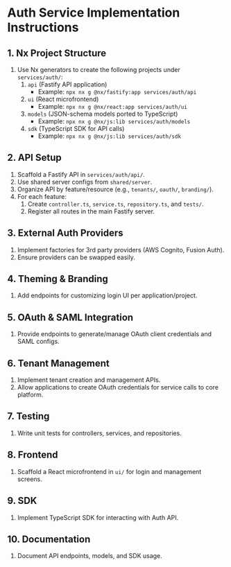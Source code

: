 # Auth Service Implementation Instructions

## 1. Nx Project Structure
1. Use Nx generators to create the following projects under `services/auth/`:
    1. `api` (Fastify API application)
        - Example: `npx nx g @nx/fastify:app services/auth/api`
    2. `ui` (React microfrontend)
        - Example: `npx nx g @nx/react:app services/auth/ui`
    3. `models` (JSON-schema models ported to TypeScript)
        - Example: `npx nx g @nx/js:lib services/auth/models`
    4. `sdk` (TypeScript SDK for API calls)
        - Example: `npx nx g @nx/js:lib services/auth/sdk`

## 2. API Setup
1. Scaffold a Fastify API in `services/auth/api/`.
2. Use shared server configs from `shared/server`.
3. Organize API by feature/resource (e.g., `tenants/`, `oauth/`, `branding/`).
4. For each feature:
    1. Create `controller.ts`, `service.ts`, `repository.ts`, and `tests/`.
    2. Register all routes in the main Fastify server.

## 3. External Auth Providers
1. Implement factories for 3rd party providers (AWS Cognito, Fusion Auth).
2. Ensure providers can be swapped easily.

## 4. Theming & Branding
1. Add endpoints for customizing login UI per application/project.

## 5. OAuth & SAML Integration
1. Provide endpoints to generate/manage OAuth client credentials and SAML configs.

## 6. Tenant Management
1. Implement tenant creation and management APIs.
2. Allow applications to create OAuth credentials for service calls to core platform.

## 7. Testing
1. Write unit tests for controllers, services, and repositories.

## 8. Frontend
1. Scaffold a React microfrontend in `ui/` for login and management screens.

## 9. SDK
1. Implement TypeScript SDK for interacting with Auth API.

## 10. Documentation
1. Document API endpoints, models, and SDK usage.
